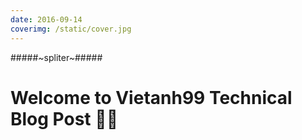 ```yaml
---
date: 2016-09-14
coverimg: /static/cover.jpg
---
```

#####~spliter~#####

# Welcome to Vietanh99 Technical Blog Post 🥳😄
